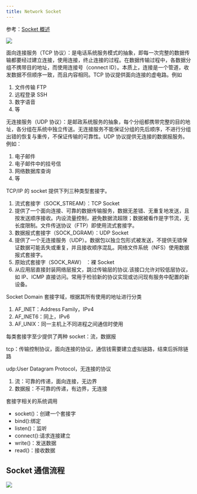 ```yaml
---
title: Network Socket
---
```


参考：[Socket 概述](https://www.yuque.com/go/doc/33222667)

![](https://notes-learning.oss-cn-beijing.aliyuncs.com/zvw5dg/1616161399168-31d4bf21-49d1-45dc-993e-83ea35d7a7f2.jpeg)

面向连接服务（TCP 协议）：是电话系统服务模式的抽象，即每一次完整的数据传输都要经过建立连接，使用连接，终止连接的过程。在数据传输过程中，各数据分组不携带目的地址，而使用连接号（connect ID）。本质上，连接是一个管道，收发数据不但顺序一致，而且内容相同。TCP 协议提供面向连接的虚电路。例如

1. 文件传输 FTP
2. 远程登录 SSH
3. 数字语音
4. 等

无连接服务（UDP 协议）：是邮政系统服务的抽象，每个分组都携带完整的目的地址，各分组在系统中独立传送。无连接服务不能保证分组的先后顺序，不进行分组出错的恢复与重传，不保证传输的可靠性。UDP 协议提供无连接的数据报服务。例如：

1. 电子邮件
2. 电子邮件中的挂号信
3. 网络数据库查询
4. 等

TCP/IP 的 socket 提供下列三种类型套接字。

1. 流式套接字（SOCK_STREAM）：TCP Socket
2. 提供了一个面向连接、可靠的数据传输服务，数据无差错、无重复地发送，且按发送顺序接收。内设流量控制，避免数据流超限；数据被看作是字节流，无长度限制。文件传送协议（FTP）即使用流式套接字。
3. 数据报式套接字（SOCK_DGRAM）：UDP Socket
4. 提供了一个无连接服务（UDP）。数据包以独立包形式被发送，不提供无错保证数据可能丢失或重复，并且接收顺序混乱。网络文件系统（NFS）使用数据报式套接字。
5. 原始式套接字（SOCK_RAW） ：裸 Socket
6. 从应用层直接封装网络层报文，跳过传输层的协议.该接口允许对较低层协议，如 IP、ICMP 直接访问。常用于检验新的协议实现或访问现有服务中配置的新设备。

Socket Domain 套接字域，根据其所有使用的地址进行分类

1. AF_INET：Address Family，IPv4
2. AF_INET6：同上，IPv6
3. AF_UNIX：同一主机上不同进程之间通信时使用

每类套接字至少提供了两种 socket：流，数据报

tcp：传输控制协议，面向连接的协议，通信钱需要建立虚拟链路，结束后拆除链路

udp:User Datagram Protocol，无连接的协议

1. 流：可靠的传递，面向连接，无边界
2. 数据报：不可靠的传递，有边界，无连接

套接字相关的系统调用

- socket()：创建一个套接字
- bind():绑定
- listen()：监听
- connect():请求连接建立
- write()：发送数据
- read()：接收数据

## Socket 通信流程

![](https://notes-learning.oss-cn-beijing.aliyuncs.com/zvw5dg/1616161399174-a6270b36-8bb5-48a4-ba3c-1ee812d450fe.png)
